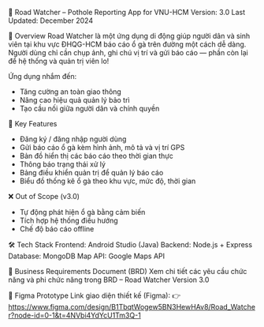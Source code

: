📱 Road Watcher – Pothole Reporting App for VNU-HCM
Version: 3.0
Last Updated: December 2024

🚀 Overview
Road Watcher là một ứng dụng di động giúp người dân và sinh viên tại khu vực ĐHQG-HCM báo cáo ổ gà trên đường một cách dễ dàng. Người dùng chỉ cần chụp ảnh, ghi chú vị trí và gửi báo cáo — phần còn lại để hệ thống và quản trị viên lo!

Ứng dụng nhắm đến:
- Tăng cường an toàn giao thông
- Nâng cao hiệu quả quản lý bảo trì
- Tạo cầu nối giữa người dân và chính quyền

📌 Key Features
- Đăng ký / đăng nhập người dùng
- Gửi báo cáo ổ gà kèm hình ảnh, mô tả và vị trí GPS
- Bản đồ hiển thị các báo cáo theo thời gian thực
- Thông báo trạng thái xử lý
- Bảng điều khiển quản trị để quản lý báo cáo
- Biểu đồ thống kê ổ gà theo khu vực, mức độ, thời gian

❌ Out of Scope (v3.0)
- Tự động phát hiện ổ gà bằng cảm biến
- Tích hợp hệ thống điều hướng
- Chế độ báo cáo offline

🛠 Tech Stack
Frontend: Android Studio (Java)
Backend: Node.js + Express
Database: MongoDB
Map API: Google Maps API

📎 Business Requirements Document (BRD)
Xem chi tiết các yêu cầu chức năng và phi chức năng trong BRD – Road Watcher Version 3.0

🎨 Figma Prototype
Link giao diện thiết kế (Figma):
👉 https://www.figma.com/design/B1TbqtWogew5BN3HewHAv8/Road_Watcher?node-id=0-1&t=4NVbi4YdYcU1Tm3Q-1
